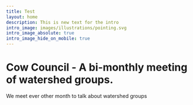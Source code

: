 ```yaml
---
title: Test
layout: home
description: This is new text for the intro
intro_image: images/illustrations/pointing.svg
intro_image_absolute: true
intro_image_hide_on_mobile: true
---
```

# Cow Council - A bi-monthly meeting of watershed groups.

We meet ever other month to talk about watershed groups

